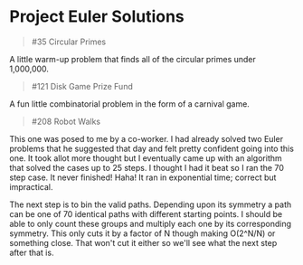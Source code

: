 Project Euler Solutions
=======================

>\#35 Circular Primes

A little warm-up problem that finds all of the circular primes under 1,000,000.

>\#121 Disk Game Prize Fund

A fun little combinatorial problem in the form of a carnival game.

>\#208 Robot Walks

This one was posed to me by a co-worker.  I had already solved two Euler problems that he suggested that day and felt pretty confident going into this one.  It took allot more thought but I eventually came up with an algorithm that solved the cases up to 25 steps.  I thought I had it beat so I ran the 70 step case.  It never finished!  Haha!  It ran in exponential time; correct but impractical.

The next step is to bin the valid paths.  Depending upon its symmetry a path can be one of 70 identical paths with different starting points.  I should be able to only count these groups and multiply each one by its corresponding symmetry.  This only cuts it by a factor of N though making O(2^N/N) or something close.  That won't cut it either so we'll see what the next step after that is.
